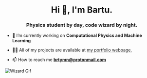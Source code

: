 
<h1 align="center">Hi 👋, I'm Bartu.</h1>
<h3 align="center">Physics student by day, code wizard by night.</h3>

- 🔭 I’m currently working on **Computational Physics and Machine Learning**

- 👨‍💻 All of my projects are available at [my portfolio webpage.](https://brtymn.github.io/)

- 📫 How to reach me **brtymn@protonmail.com**

![Wizard Gif](https://media.giphy.com/media/FDu0k1BETbTjeH4xXx/giphy.gif)
